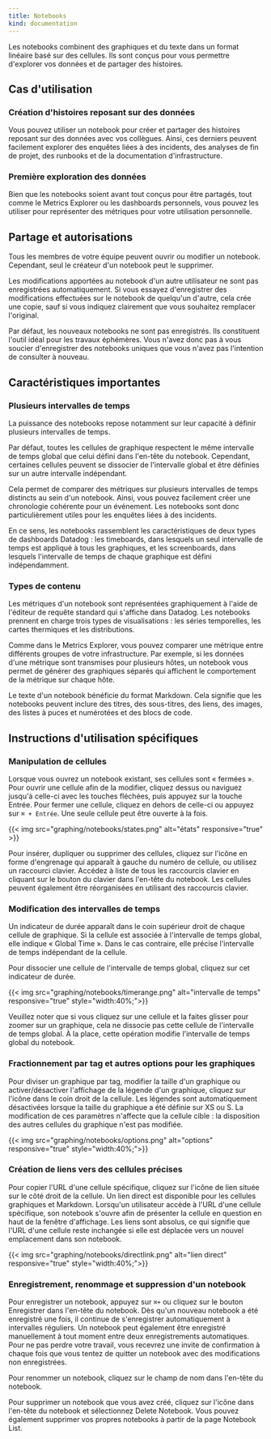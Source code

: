 ```yaml
---
title: Notebooks
kind: documentation
---
```


Les notebooks combinent des graphiques et du texte dans un format linéaire basé sur des cellules. Ils sont conçus pour vous permettre d'explorer vos données et de partager des histoires.

## Cas d'utilisation

### Création d'histoires reposant sur des données

Vous pouvez utiliser un notebook pour créer et partager des histoires reposant sur des données avec vos collègues. Ainsi, ces derniers peuvent facilement explorer des enquêtes liées à des incidents, des analyses de fin de projet, des runbooks et de la documentation d'infrastructure.

### Première exploration des données

Bien que les notebooks soient avant tout conçus pour être partagés, tout comme le Metrics Explorer ou les dashboards personnels, vous pouvez les utiliser pour représenter des métriques pour votre utilisation personnelle.

## Partage et autorisations

Tous les membres de votre équipe peuvent ouvrir ou modifier un notebook. Cependant, seul le créateur d'un notebook peut le supprimer.

Les modifications apportées au notebook d'un autre utilisateur ne sont pas enregistrées automatiquement. Si vous essayez d'enregistrer des modifications effectuées sur le notebook de quelqu'un d'autre, cela crée une copie, sauf si vous indiquez clairement que vous souhaitez remplacer l'original.

Par défaut, les nouveaux notebooks ne sont pas enregistrés. Ils constituent l'outil idéal pour les travaux éphémères. Vous n'avez donc pas à vous soucier d'enregistrer des notebooks uniques que vous n'avez pas l'intention de consulter à nouveau.

## Caractéristiques importantes

### Plusieurs intervalles de temps

La puissance des notebooks repose notamment sur leur capacité à définir plusieurs intervalles de temps.

Par défaut, toutes les cellules de graphique respectent le même intervalle de temps global que celui défini dans l'en-tête du notebook. Cependant, certaines cellules peuvent se dissocier de l'intervalle global et être définies sur un autre intervalle indépendant.

Cela permet de comparer des métriques sur plusieurs intervalles de temps distincts au sein d'un notebook. Ainsi, vous pouvez facilement créer une chronologie cohérente pour un événement. Les notebooks sont donc particulièrement utiles pour les enquêtes liées à des incidents.

En ce sens, les notebooks rassemblent les caractéristiques de deux types de dashboards Datadog : les timeboards, dans lesquels un seul intervalle de temps est appliqué à tous les graphiques, et les screenboards, dans lesquels l'intervalle de temps de chaque graphique est défini indépendamment.

### Types de contenu

Les métriques d'un notebook sont représentées graphiquement à l'aide de l'éditeur de requête standard qui s'affiche dans Datadog. Les notebooks prennent en charge trois types de visualisations : les séries temporelles, les cartes thermiques et les distributions.

Comme dans le Metrics Explorer, vous pouvez comparer une métrique entre différents groupes de votre infrastructure. Par exemple, si les données d'une métrique sont transmises pour plusieurs hôtes, un notebook vous permet de générer des graphiques séparés qui affichent le comportement de la métrique sur chaque hôte.

Le texte d'un notebook bénéficie du format Markdown. Cela signifie que les notebooks peuvent inclure des titres, des sous-titres, des liens, des images, des listes à puces et numérotées et des blocs de code.

## Instructions d'utilisation spécifiques

### Manipulation de cellules

Lorsque vous ouvrez un notebook existant, ses cellules sont « fermées ». Pour ouvrir une cellule afin de la modifier, cliquez dessus ou naviguez jusqu'à celle-ci avec les touches fléchées, puis appuyez sur la touche Entrée. Pour fermer une cellule, cliquez en dehors de celle-ci ou appuyez sur `⌘ + Entrée`. Une seule cellule peut être ouverte à la fois.

{{< img src="graphing/notebooks/states.png" alt="états" responsive="true" >}}

Pour insérer, dupliquer ou supprimer des cellules, cliquez sur l'icône en forme d'engrenage qui apparaît à gauche du numéro de cellule, ou utilisez un raccourci clavier. Accédez à liste de tous les raccourcis clavier en cliquant sur le bouton du clavier dans l'en-tête du notebook.
Les cellules peuvent également être réorganisées en utilisant des raccourcis clavier.

### Modification des intervalles de temps 

Un indicateur de durée apparaît dans le coin supérieur droit de chaque cellule de graphique. Si la cellule est associée à l'intervalle de temps global, elle indique « Global Time ». Dans le cas contraire, elle précise l'intervalle de temps indépendant de la cellule.

Pour dissocier une cellule de l'intervalle de temps global, cliquez sur cet indicateur de durée.

{{< img src="graphing/notebooks/timerange.png" alt="intervalle de temps" responsive="true" style="width:40%;">}}

Veuillez noter que si vous cliquez sur une cellule et la faites glisser pour zoomer sur un graphique, cela ne dissocie pas cette cellule de l'intervalle de temps global. À la place, cette opération modifie l'intervalle de temps global du notebook.

### Fractionnement par tag et autres options pour les graphiques

Pour diviser un graphique par tag, modifier la taille d'un graphique ou activer/désactiver l'affichage de la légende d'un graphique, cliquez sur l'icône dans le coin droit de la cellule.
Les légendes sont automatiquement désactivées lorsque la taille du graphique a été définie sur XS ou S. La modification de ces paramètres n'affecte que la cellule cible : la disposition des autres cellules du graphique n'est pas modifiée.

{{< img src="graphing/notebooks/options.png" alt="options" responsive="true" style="width:40%;">}}

### Création de liens vers des cellules précises

Pour copier l'URL d'une cellule spécifique, cliquez sur l'icône de lien située sur le côté droit de la cellule. Un lien direct est disponible pour les cellules graphiques et Markdown.
Lorsqu'un utilisateur accède à l'URL d'une cellule spécifique, son notebook s'ouvre afin de présenter la cellule en question en haut de la fenêtre d'affichage. Les liens sont absolus, ce qui signifie que l'URL d'une cellule reste inchangée si elle est déplacée vers un nouvel emplacement dans son notebook.

{{< img src="graphing/notebooks/directlink.png" alt="lien direct" responsive="true" style="width:40%;">}}

### Enregistrement, renommage et suppression d'un notebook

Pour enregistrer un notebook, appuyez sur `⌘+` ou cliquez sur le bouton Enregistrer dans l'en-tête du notebook. Dès qu'un nouveau notebook a été enregistré une fois, il continue de s'enregistrer automatiquement à intervalles réguliers. Un notebook peut également être enregistré manuellement à tout moment entre deux enregistrements automatiques. Pour ne pas perdre votre travail, vous recevrez une invite de confirmation à chaque fois que vous tentez de quitter un notebook avec des modifications non enregistrées.

Pour renommer un notebook, cliquez sur le champ de nom dans l'en-tête du notebook.

Pour supprimer un notebook que vous avez créé, cliquez sur l'icône dans l'en-tête du notebook et sélectionnez Delete Notebook. Vous pouvez également supprimer vos propres notebooks à partir de la page Notebook List.

